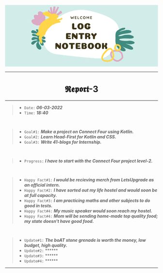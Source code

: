 <img src="https://github.com/Legendary-Person/Legendary-Person/blob/main/Picture/Log%20(600%20x%20200%20px)%20(2000%20x%20200%20px)%20(1).png"/>

--------
<h1 align="center">𝕽𝖊𝖕𝖔𝖗𝖙-3</h1>

--------
> - ```Date:``` ***06-03-2022***
> - ```Time:``` ***18:40***

</br>

> - ```Goal#1:``` ***Make a project on Connect Four using Kotlin.*** 
> - ```Goal#2:``` ***Learn Head-First for Kotlin and CSS.***
> - ```Goal#3:``` ***Write 41-blogs for Internship.***

</br>

> - ```Progress:``` ***I have to start with the Connect Four project level-2.***

</br>

> - ```Happy Fact#1:``` ***I would be recieving merch from LetsUpgrade as an official intern.***
> - ```Happy Fact#2:``` ***I have sorted out my life hostel and would soon be at full capacity.***
> - ```Happy Fact#3:``` ***I am practicing maths and other subjects to do good in tests.***
> - ```Happy Fact#4:``` ***My music speaker would soon reach my hostel.***
> - ```Happy Fact#4:``` ***Mom will be sending home-made top quality food; my state doesn't have good food.***


</br>

> - ```Update#1:``` ***The boAT stone grenade is worth the money, low budget, high quality.***
> - ```Update#2:``` ******
> - ```Update#3:``` ******
> - ```Update#4:``` ****** 

--------

